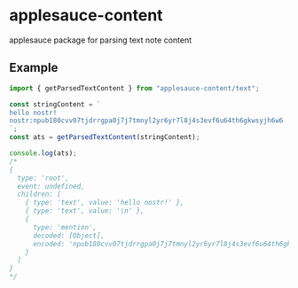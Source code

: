 # applesauce-content

applesauce package for parsing text note content

## Example

```ts
import { getParsedTextContent } from "applesauce-content/text";

const stringContent = `
hello nostr!
nostr:npub180cvv07tjdrrgpa0j7j7tmnyl2yr6yr7l8j4s3evf6u64th6gkwsyjh6w6
`;
const ats = getParsedTextContent(stringContent);

console.log(ats);
/*
{
  type: 'root',
  event: undefined,
  children: [
    { type: 'text', value: 'hello nostr!' },
    { type: 'text', value: '\n' },
    {
      type: 'mention',
      decoded: [Object],
      encoded: 'npub180cvv07tjdrrgpa0j7j7tmnyl2yr6yr7l8j4s3evf6u64th6gkwsyjh6w6'
    }
  ]
}
*/
```
